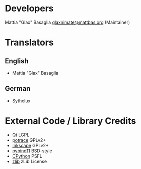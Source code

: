 Developers
==========

Mattia "Glax" Basaglia <glaxnimate@mattbas.org> (Maintainer)


Translators
===========


English
-------

* Mattia "Glax" Basaglia

German
------

* Sythelux


External Code / Library Credits
===============================

* [Qt](https://www.qt.io/) LGPL
* [potrace](http://potrace.sourceforge.net/) GPLv2+
* [Inkscape](https://inkscape.org/) GPLv2+
* [pybind11](https://pybind11.readthedocs.io/en/stable/) BSD-style
* [CPython](https://python.org/) PSFL
* [zlib](https://www.zlib.net/) zLib License
